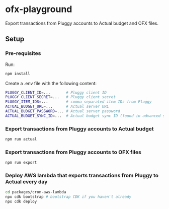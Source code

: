 # ofx-playground

Export transactions from Pluggy accounts to Actual budget and OFX files.

## Setup

### Pre-requisites

Run:

```bash
npm install
```

Create a .env file with the following content:

```bash
PLUGGY_CLIENT_ID=...       # Pluggy client ID
PLUGGY_CLIENT_SECRET=...   # Pluggy client secret
PLUGGY_ITEM_IDS=...        # comma separated item IDs from Pluggy
ACTUAL_BUDGET_URL=...      # Actual server URL
ACTUAL_BUDGET_PASSWORD=... # Actual server password
ACTUAL_BUDGET_SYNC_ID=...  # Actual budget sync ID (found in advanced settings)
```

### Export transactions from Pluggy accounts to Actual budget

```bash
npm run actual
```

### Export transactions from Pluggy accounts to OFX files

```bash
npm run export
```

### Deploy AWS lambda that exports transactions from Pluggy to Actual every day

```bash
cd packages/cron-aws-lambda
npx cdk bootstrap # bootstrap CDK if you haven't already
npx cdk deploy
```
